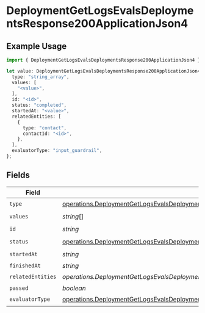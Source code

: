 # DeploymentGetLogsEvalsDeploymentsResponse200ApplicationJson4

## Example Usage

```typescript
import { DeploymentGetLogsEvalsDeploymentsResponse200ApplicationJson4 } from "@orq-ai/node/models/operations";

let value: DeploymentGetLogsEvalsDeploymentsResponse200ApplicationJson4 = {
  type: "string_array",
  values: [
    "<value>",
  ],
  id: "<id>",
  status: "completed",
  startedAt: "<value>",
  relatedEntities: [
    {
      type: "contact",
      contactId: "<id>",
    },
  ],
  evaluatorType: "input_guardrail",
};
```

## Fields

| Field                                                                                                                                                                                                                                                            | Type                                                                                                                                                                                                                                                             | Required                                                                                                                                                                                                                                                         | Description                                                                                                                                                                                                                                                      |
| ---------------------------------------------------------------------------------------------------------------------------------------------------------------------------------------------------------------------------------------------------------------- | ---------------------------------------------------------------------------------------------------------------------------------------------------------------------------------------------------------------------------------------------------------------- | ---------------------------------------------------------------------------------------------------------------------------------------------------------------------------------------------------------------------------------------------------------------- | ---------------------------------------------------------------------------------------------------------------------------------------------------------------------------------------------------------------------------------------------------------------- |
| `type`                                                                                                                                                                                                                                                           | [operations.DeploymentGetLogsEvalsDeploymentsResponse200ApplicationJSONResponseBodyData3Evals7WorkflowRun4Type](../../models/operations/deploymentgetlogsevalsdeploymentsresponse200applicationjsonresponsebodydata3evals7workflowrun4type.md)                   | :heavy_check_mark:                                                                                                                                                                                                                                               | N/A                                                                                                                                                                                                                                                              |
| `values`                                                                                                                                                                                                                                                         | *string*[]                                                                                                                                                                                                                                                       | :heavy_check_mark:                                                                                                                                                                                                                                               | N/A                                                                                                                                                                                                                                                              |
| `id`                                                                                                                                                                                                                                                             | *string*                                                                                                                                                                                                                                                         | :heavy_check_mark:                                                                                                                                                                                                                                               | N/A                                                                                                                                                                                                                                                              |
| `status`                                                                                                                                                                                                                                                         | [operations.DeploymentGetLogsEvalsDeploymentsResponse200ApplicationJSONResponseBodyData3Evals7WorkflowRun4Status](../../models/operations/deploymentgetlogsevalsdeploymentsresponse200applicationjsonresponsebodydata3evals7workflowrun4status.md)               | :heavy_check_mark:                                                                                                                                                                                                                                               | N/A                                                                                                                                                                                                                                                              |
| `startedAt`                                                                                                                                                                                                                                                      | *string*                                                                                                                                                                                                                                                         | :heavy_check_mark:                                                                                                                                                                                                                                               | N/A                                                                                                                                                                                                                                                              |
| `finishedAt`                                                                                                                                                                                                                                                     | *string*                                                                                                                                                                                                                                                         | :heavy_minus_sign:                                                                                                                                                                                                                                               | N/A                                                                                                                                                                                                                                                              |
| `relatedEntities`                                                                                                                                                                                                                                                | *operations.DeploymentGetLogsEvalsDeploymentsResponse200ApplicationJSONResponseBodyData3Evals7WorkflowRun4RelatedEntities*[]                                                                                                                                     | :heavy_check_mark:                                                                                                                                                                                                                                               | N/A                                                                                                                                                                                                                                                              |
| `passed`                                                                                                                                                                                                                                                         | *boolean*                                                                                                                                                                                                                                                        | :heavy_minus_sign:                                                                                                                                                                                                                                               | N/A                                                                                                                                                                                                                                                              |
| `evaluatorType`                                                                                                                                                                                                                                                  | [operations.DeploymentGetLogsEvalsDeploymentsResponse200ApplicationJSONResponseBodyData3Evals7WorkflowRun4EvaluatorType](../../models/operations/deploymentgetlogsevalsdeploymentsresponse200applicationjsonresponsebodydata3evals7workflowrun4evaluatortype.md) | :heavy_check_mark:                                                                                                                                                                                                                                               | N/A                                                                                                                                                                                                                                                              |